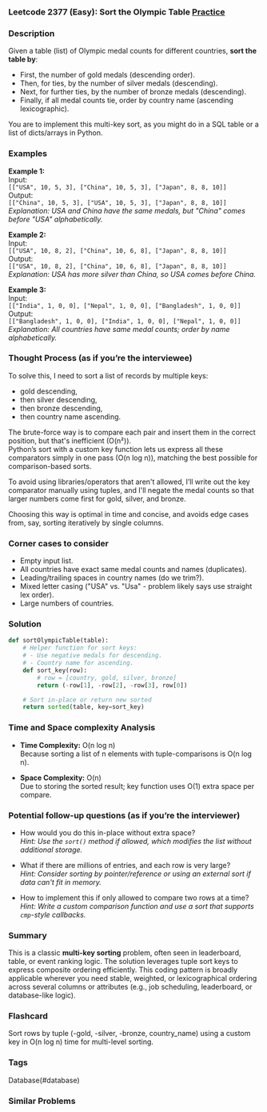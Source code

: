 ### Leetcode 2377 (Easy): Sort the Olympic Table [Practice](https://leetcode.com/problems/sort-the-olympic-table)

### Description  
Given a table (list) of Olympic medal counts for different countries, **sort the table by**:
- First, the number of gold medals (descending order).
- Then, for ties, by the number of silver medals (descending).
- Next, for further ties, by the number of bronze medals (descending).
- Finally, if all medal counts tie, order by country name (ascending lexicographic).

You are to implement this multi-key sort, as you might do in a SQL table or a list of dicts/arrays in Python.

### Examples  

**Example 1:**  
Input:  
`[["USA", 10, 5, 3], ["China", 10, 5, 3], ["Japan", 8, 8, 10]]`  
Output:  
`[["China", 10, 5, 3], ["USA", 10, 5, 3], ["Japan", 8, 8, 10]]`  
*Explanation: USA and China have the same medals, but "China" comes before "USA" alphabetically.*

**Example 2:**  
Input:  
`[["USA", 10, 8, 2], ["China", 10, 6, 8], ["Japan", 8, 8, 10]]`  
Output:  
`[["USA", 10, 8, 2], ["China", 10, 6, 8], ["Japan", 8, 8, 10]]`  
*Explanation: USA has more silver than China, so USA comes before China.*

**Example 3:**  
Input:  
`[["India", 1, 0, 0], ["Nepal", 1, 0, 0], ["Bangladesh", 1, 0, 0]]`  
Output:  
`[["Bangladesh", 1, 0, 0], ["India", 1, 0, 0], ["Nepal", 1, 0, 0]]`  
*Explanation: All countries have same medal counts; order by name alphabetically.*

### Thought Process (as if you’re the interviewee)  
To solve this, I need to sort a list of records by multiple keys:
- gold descending,
- then silver descending,
- then bronze descending,
- then country name ascending.

The brute-force way is to compare each pair and insert them in the correct position, but that's inefficient (O(n²)).  
Python’s sort with a custom key function lets us express all these comparators simply in one pass (O(n log n)), matching the best possible for comparison-based sorts.

To avoid using libraries/operators that aren't allowed, I’ll write out the key comparator manually using tuples, and I'll negate the medal counts so that larger numbers come first for gold, silver, and bronze.

Choosing this way is optimal in time and concise, and avoids edge cases from, say, sorting iteratively by single columns.

### Corner cases to consider  
- Empty input list.
- All countries have exact same medal counts and names (duplicates).
- Leading/trailing spaces in country names (do we trim?).
- Mixed letter casing ("USA" vs. "Usa" - problem likely says use straight lex order).
- Large numbers of countries.

### Solution

```python
def sortOlympicTable(table):
    # Helper function for sort keys:
    # - Use negative medals for descending.
    # - Country name for ascending.
    def sort_key(row):
        # row = [country, gold, silver, bronze]
        return (-row[1], -row[2], -row[3], row[0])

    # Sort in-place or return new sorted
    return sorted(table, key=sort_key)
```

### Time and Space complexity Analysis  

- **Time Complexity:** O(n log n)  
  Because sorting a list of n elements with tuple-comparisons is O(n log n).

- **Space Complexity:** O(n)  
  Due to storing the sorted result; key function uses O(1) extra space per compare.


### Potential follow-up questions (as if you’re the interviewer)  

- How would you do this in-place without extra space?  
  *Hint: Use the `sort()` method if allowed, which modifies the list without additional storage.*

- What if there are millions of entries, and each row is very large?  
  *Hint: Consider sorting by pointer/reference or using an external sort if data can't fit in memory.*

- How to implement this if only allowed to compare two rows at a time?  
  *Hint: Write a custom comparison function and use a sort that supports `cmp`-style callbacks.*

### Summary
This is a classic **multi-key sorting** problem, often seen in leaderboard, table, or event ranking logic. The solution leverages tuple sort keys to express composite ordering efficiently. This coding pattern is broadly applicable wherever you need stable, weighted, or lexicographical ordering across several columns or attributes (e.g., job scheduling, leaderboard, or database-like logic).


### Flashcard
Sort rows by tuple (-gold, -silver, -bronze, country_name) using a custom key in O(n log n) time for multi-level sorting.

### Tags
Database(#database)

### Similar Problems
